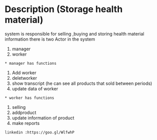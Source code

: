 Description (Storage health material)
=====================================
system is responsible for selling ,buying and storing health material information
there is two Actor in the system

1. manager
2. worker 
````````````````````
* manager has functions 
```````````````````````````````


1. Add worker
2. deletworker
3. show transcript (he can see all products that sold between periods)
4. update data of worker

```````````
* worker has functions
`````````````
1. selling
2. addproduct 
3. update information of product 
4. make reports 
```````
linkedin :https://goo.gl/WlfwhP
`````````
